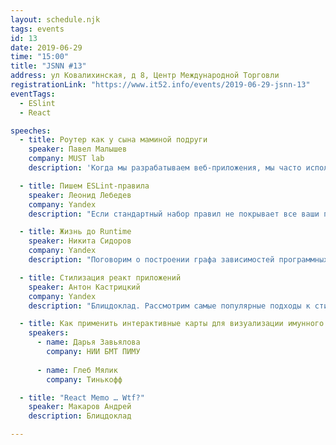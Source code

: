 ```yaml
---
layout: schedule.njk
tags: events
id: 13
date: 2019-06-29
time: "15:00"
title: "JSNN #13"
address: ул Ковалихинская, д 8, Центр Международной Торговли
registrationLink: "https://www.it52.info/events/2019-06-29-jsnn-13"
eventTags:
  - ESlint
  - React

speeches:
  - title: Роутер как у сына маминой подруги
    speaker: Павел Малышев
    company: MUST lab
    description: 'Когда мы разрабатываем веб-приложения, мы часто используем маршрутизатор. Каждый фреймворк имеет свой собственный, хотя все они используют одни и те же принципы. Или нет? Действительно ли существующие маршрутизаторы достаточно гибки, чтобы покрыть все кейсы веб-разработки? Или "танцы с бубном" - это неотъемлемая часть работы с маршрутизацией. Давайте ответим на все эти вопросы, сравнив различные маршрутизаторы, попутно разработав свой собственный подход.'

  - title: Пишем ESLint-правила
    speaker: Леонид Лебедев
    company: Yandex
    description: "Если стандартный набор правил не покрывает все ваши потребности, то нужно начать писать свои. В докладе расскажу зачем создают правила для ESLint, почему мы стали это делать, а также попробуем создать своё правило."

  - title: Жизнь до Runtime
    speaker: Никита Сидоров
    company: Yandex
    description: "Поговорим о построении графа зависимостей программных модулей в NodeJs приложении: рассмотрим CommonJs и ESM системы модулей, их обратную совместимость и переход от одной к другой. Обсудим, как анализ графа зависимостей может упростить жизнь разработчиков — избавить вас от лишней работы, улучшить аппетит и помочь скинуть лишние 5кг, ведь лето уже на дворе."

  - title: Стилизация реакт приложений
    speaker: Антон Кастрицкий
    company: Yandex
    description: "Блицдоклад. Рассмотрим самые популярные подходы к стилизации приложений в контексте современного веба. Выделим их плюсы и минусы, а так же поговорим про новый подход, который мы разработали, создавая дизайн систему Яндекс Маркета."

  - title: Как применить интерактивные карты для визуализации имунного ответа
    speakers:
      - name: Дарья Завьялова 
        company: НИИ БМТ ПИМУ
        
      - name: Глеб Мялик
        company: Тинькофф

  - title: "React Memo … Wtf?"
    speaker: Макаров Андрей
    description: Блицдоклад

---
```


<!-- Привет, друзья!

Настало время встретиться вновь и поговорить про самое важное и интересное. :)

Мероприятие проводится при поддержке компании «[Яндекс](https://www.yandex.ru/)».
 
 
### Ребята, пожалуйста, возьмите с собой документы (необходимы для охраны БЦ).

----

Есть идеи или предложения? Хочешь что-то рассказать?
Пишите мне в [telegram](https://t.me/r3nya) или [почту](mailto:hello-jsnn@pm.me).

Приходите, будет интересно! -->
